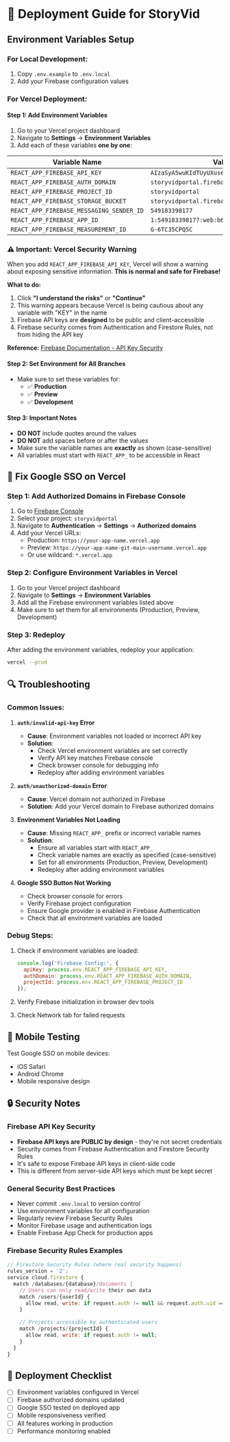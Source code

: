 # 🚀 Deployment Guide for StoryVid

## Environment Variables Setup

### For Local Development:
1. Copy `.env.example` to `.env.local`
2. Add your Firebase configuration values

### For Vercel Deployment:

#### Step 1: Add Environment Variables
1. Go to your Vercel project dashboard
2. Navigate to **Settings** → **Environment Variables**
3. Add each of these variables **one by one**:

| Variable Name | Value |
|---------------|-------|
| `REACT_APP_FIREBASE_API_KEY` | `AIzaSyA5wuKIdTUyUXuseAfp_3flJceKpgJQrk4` |
| `REACT_APP_FIREBASE_AUTH_DOMAIN` | `storyvidportal.firebaseapp.com` |
| `REACT_APP_FIREBASE_PROJECT_ID` | `storyvidportal` |
| `REACT_APP_FIREBASE_STORAGE_BUCKET` | `storyvidportal.firebasestorage.app` |
| `REACT_APP_FIREBASE_MESSAGING_SENDER_ID` | `549183398177` |
| `REACT_APP_FIREBASE_APP_ID` | `1:549183398177:web:b6bca429c71d61a0e7de60` |
| `REACT_APP_FIREBASE_MEASUREMENT_ID` | `G-6TC35CPQ5C` |

### ⚠️ **Important: Vercel Security Warning**
When you add `REACT_APP_FIREBASE_API_KEY`, Vercel will show a warning about exposing sensitive information. **This is normal and safe for Firebase!**

**What to do:**
1. Click **"I understand the risks"** or **"Continue"** 
2. This warning appears because Vercel is being cautious about any variable with "KEY" in the name
3. Firebase API keys are **designed** to be public and client-accessible
4. Firebase security comes from Authentication and Firestore Rules, not from hiding the API key

**Reference:** [Firebase Documentation - API Key Security](https://firebase.google.com/docs/projects/api-keys)

#### Step 2: Set Environment for All Branches
- Make sure to set these variables for:
  - ✅ **Production**
  - ✅ **Preview**
  - ✅ **Development**

#### Step 3: Important Notes
- **DO NOT** include quotes around the values
- **DO NOT** add spaces before or after the values
- Make sure the variable names are **exactly** as shown (case-sensitive)
- All variables must start with `REACT_APP_` to be accessible in React

## 🔧 Fix Google SSO on Vercel

### Step 1: Add Authorized Domains in Firebase Console

1. Go to [Firebase Console](https://console.firebase.google.com/)
2. Select your project: `storyvidportal`
3. Navigate to **Authentication** → **Settings** → **Authorized domains**
4. Add your Vercel URLs:
   - Production: `https://your-app-name.vercel.app`
   - Preview: `https://your-app-name-git-main-username.vercel.app`
   - Or use wildcard: `*.vercel.app`

### Step 2: Configure Environment Variables in Vercel

1. Go to your Vercel project dashboard
2. Navigate to **Settings** → **Environment Variables**
3. Add all the Firebase environment variables listed above
4. Make sure to set them for all environments (Production, Preview, Development)

### Step 3: Redeploy

After adding the environment variables, redeploy your application:
```bash
vercel --prod
```

## 🔍 Troubleshooting

### Common Issues:

1. **`auth/invalid-api-key` Error**
   - **Cause**: Environment variables not loaded or incorrect API key
   - **Solution**: 
     - Check Vercel environment variables are set correctly
     - Verify API key matches Firebase console
     - Check browser console for debugging info
     - Redeploy after adding environment variables

2. **`auth/unauthorized-domain` Error**
   - **Cause**: Vercel domain not authorized in Firebase
   - **Solution**: Add your Vercel domain to Firebase authorized domains

3. **Environment Variables Not Loading**
   - **Cause**: Missing `REACT_APP_` prefix or incorrect variable names
   - **Solution**: 
     - Ensure all variables start with `REACT_APP_`
     - Check variable names are exactly as specified (case-sensitive)
     - Set for all environments (Production, Preview, Development)
     - Redeploy after adding environment variables

4. **Google SSO Button Not Working**
   - Check browser console for errors
   - Verify Firebase project configuration
   - Ensure Google provider is enabled in Firebase Authentication
   - Check that all environment variables are loaded

### Debug Steps:

1. Check if environment variables are loaded:
   ```javascript
   console.log('Firebase Config:', {
     apiKey: process.env.REACT_APP_FIREBASE_API_KEY,
     authDomain: process.env.REACT_APP_FIREBASE_AUTH_DOMAIN,
     projectId: process.env.REACT_APP_FIREBASE_PROJECT_ID
   });
   ```

2. Verify Firebase initialization in browser dev tools

3. Check Network tab for failed requests

## 📱 Mobile Testing

Test Google SSO on mobile devices:
- iOS Safari
- Android Chrome
- Mobile responsive design

## 🔒 Security Notes

### Firebase API Key Security
- **Firebase API keys are PUBLIC by design** - they're not secret credentials
- Security comes from Firebase Authentication and Firestore Security Rules
- It's safe to expose Firebase API keys in client-side code
- This is different from server-side API keys which must be kept secret

### General Security Best Practices
- Never commit `.env.local` to version control
- Use environment variables for all configuration
- Regularly review Firebase Security Rules
- Monitor Firebase usage and authentication logs
- Enable Firebase App Check for production apps

### Firebase Security Rules Examples
```javascript
// Firestore Security Rules (where real security happens)
rules_version = '2';
service cloud.firestore {
  match /databases/{database}/documents {
    // Users can only read/write their own data
    match /users/{userId} {
      allow read, write: if request.auth != null && request.auth.uid == userId;
    }
    
    // Projects accessible by authenticated users
    match /projects/{projectId} {
      allow read, write: if request.auth != null;
    }
  }
}
```

## 🚀 Deployment Checklist

- [ ] Environment variables configured in Vercel
- [ ] Firebase authorized domains updated
- [ ] Google SSO tested on deployed app
- [ ] Mobile responsiveness verified
- [ ] All features working in production
- [ ] Performance monitoring enabled
